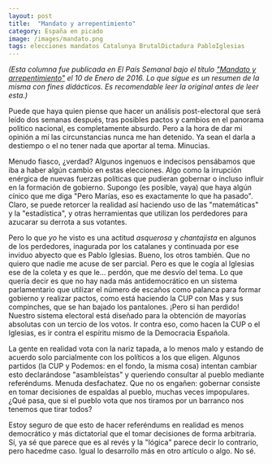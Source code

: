 ```yaml
---
layout: post
title:  "Mandato y arrepentimiento"
category: España en picado
image: /images/mandato.png
tags: elecciones mandatos Catalunya BrutalDictadura PabloIglesias
---
```

*(Esta columna fue publicada en El País Semanal bajo el título ["Mandato y arrepentimiento"](http://elpais.com/elpais/2016/01/05/eps/1451995657_270803.html) el 10 de Enero de 2016. Lo que sigue es un resumen de la misma con fines didácticos. Es recomendable leer la original antes de leer esta.)*

Puede que haya quien piense que hacer un análisis post-electoral que será leído dos semanas después, tras posibles pactos y cambios en el panorama político nacional, es completamente absurdo. Pero a la hora de dar mi opinión a mí las circunstancias nunca me han detenido. Ya sean el darla a destiempo o el no tener nada que aportar al tema. Minucias.

Menudo fiasco, ¿verdad? Algunos ingenuos e indecisos pensábamos que iba a haber algún cambio en estas elecciones. Algo como la irrupción enérgica de nuevas fuerzas políticas que pudieran gobernar o incluso influir en la formación de gobierno. Supongo (es posible, vaya) que haya algún cínico que me diga "Pero Marías, eso es exactamente lo que ha pasado". Claro, se puede retorcer la realidad así haciendo uso de las "matemáticas" y la "estadística", y otras herramientas que utilizan los perdedores para azucarar su derrota a sus votantes.

Pero lo que *yo* he visto es una actitud _asquerosa_ y _chantajista_ en algunos de los perdedores, inagurada por los catalanes y continuada por ese inviduo abyecto que es Pablo Iglesias. Bueno, los otros también. Que no quiero que nadie me acuse de ser parcial. Pero es que le cogía al Iglesias ese de la coleta y es que le... perdón, que me desvío del tema. Lo que quería decir es que no hay nada más antidemocrático en un sistema parlamentario que utilizar el número de escaños como palanca para formar gobierno y realizar pactos, como está haciendo la CUP con Mas y sus compinches, que se han bajado los pantalones. ¡Pero si han perdido! Nuestro sistema electoral está diseñado para la obtención de mayorías absolutas con un tercio de los votos. Ir contra eso, como hacen la CUP o el Iglesias, es ir contra el espíritu mismo de la Democracia Española.

La gente en realidad vota con la nariz tapada, a lo menos malo y estando de acuerdo solo parcialmente con los políticos a los que eligen. Algunos partidos (la CUP y Podemos: en el fondo, la misma cosa) intentan cambiar esto declarándose "asambleístas" y queriendo consultar al pueblo mediante referéndums. Menuda desfachatez. Que no os engañen: gobernar consiste en tomar decisiones de espaldas al pueblo, muchas veces impopulares. ¿Qué pasa, que si el pueblo vota que nos tiramos por un barranco nos tenemos que tirar todos? 

Estoy seguro de que esto de hacer referéndums en realidad es menos democrático y más dictatorial que el tomar decisiones de forma arbitraria. Sí, ya sé que parece que es al revés y la "lógica" parece decir lo contrario, pero hacedme caso. Igual lo desarrollo más en otro artículo o algo. No sé.